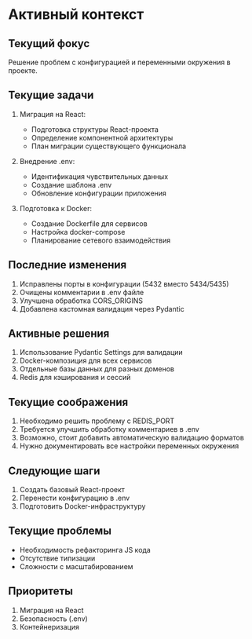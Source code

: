 # Активный контекст

## Текущий фокус
Решение проблем с конфигурацией и переменными окружения в проекте.

## Текущие задачи
1. Миграция на React:
   - Подготовка структуры React-проекта
   - Определение компонентной архитектуры
   - План миграции существующего функционала

2. Внедрение .env:
   - Идентификация чувствительных данных
   - Создание шаблона .env
   - Обновление конфигурации приложения

3. Подготовка к Docker:
   - Создание Dockerfile для сервисов
   - Настройка docker-compose
   - Планирование сетевого взаимодействия

## Последние изменения
1. Исправлены порты в конфигурации (5432 вместо 5434/5435)
2. Очищены комментарии в .env файле
3. Улучшена обработка CORS_ORIGINS
4. Добавлена кастомная валидация через Pydantic

## Активные решения
1. Использование Pydantic Settings для валидации
2. Docker-композиция для всех сервисов
3. Отдельные базы данных для разных доменов
4. Redis для кэширования и сессий

## Текущие соображения
1. Необходимо решить проблему с REDIS_PORT
2. Требуется улучшить обработку комментариев в .env
3. Возможно, стоит добавить автоматическую валидацию форматов
4. Нужно документировать все настройки переменных окружения

## Следующие шаги
1. Создать базовый React-проект
2. Перенести конфигурацию в .env
3. Подготовить Docker-инфраструктуру

## Текущие проблемы
- Необходимость рефакторинга JS кода
- Отсутствие типизации
- Сложности с масштабированием

## Приоритеты
1. Миграция на React
2. Безопасность (.env)
3. Контейнеризация 